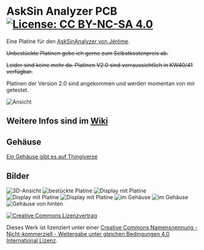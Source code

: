 # AskSin Analyzer PCB     [![License: CC BY-NC-SA 4.0](https://img.shields.io/badge/License-CC%20BY--NC--SA%204.0-lightgrey.svg)](https://creativecommons.org/licenses/by-nc-sa/4.0/)

Eine Platine für den [AskSinAnalyzer von Jérôme](https://github.com/jp112sdl/AskSinAnalyzer). 

~~Unbestückte Platinen gebe ich gerne zum Selbstkostenpreis ab.~~ 

~~Leider sind keine mehr da.
Platinen V2.0 sind vorraussichtlich in KW40/41 verfügbar.~~

Platinen der Version 2.0 sind angekommen und werden momentan von mir getestet.

![Ansicht](https://github.com/stan23/myPCBs/blob/master/AskSinAnalyzer/Bilder/Ansicht2.jpg)

## Weitere Infos sind im [Wiki](https://github.com/stan23/myPCBs/wiki)

## Gehäuse
[Ein Gehäuse gibt es auf Thingiverse](https://www.thingiverse.com/thing:3788587)


## Bilder
![3D-Ansicht](https://github.com/stan23/myPCBs/blob/master/AskSinAnalyzer/Bilder/AskSinAnalyzer_V0.1_Board_top_rendered.png)
![bestückte Platine](https://github.com/stan23/myPCBs/blob/master/AskSinAnalyzer/Bilder/Platine_bestückt.jpg)
![Display mit Platine](https://github.com/stan23/myPCBs/blob/master/AskSinAnalyzer/Bilder/Platine_Display_vorne.jpg)
![Display mit Platine](https://github.com/stan23/myPCBs/blob/master/AskSinAnalyzer/Bilder/Platine_Display_hinten.jpg)
![Display mit Platine](https://github.com/stan23/myPCBs/blob/master/AskSinAnalyzer/Bilder/Platine_Display_Seite.jpg)
![im Gehäuse](https://github.com/stan23/myPCBs/blob/master/AskSinAnalyzer/Bilder/Ansicht1.jpg)
![im Gehäuse](https://github.com/stan23/myPCBs/blob/master/AskSinAnalyzer/Bilder/Ansicht3.jpg)
![Gehäuse von hinten](https://github.com/stan23/myPCBs/blob/master/AskSinAnalyzer/Bilder/Geh%C3%A4use_hinten.jpg)


[![Creative Commons Lizenzvertrag](https://i.creativecommons.org/l/by-nc-sa/4.0/88x31.png)](http://creativecommons.org/licenses/by-nc-sa/4.0/)

Dieses Werk ist lizenziert unter einer [Creative Commons Namensnennung - Nicht-kommerziell - Weitergabe unter gleichen Bedingungen 4.0 International Lizenz](http://creativecommons.org/licenses/by-nc-sa/4.0/).
